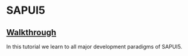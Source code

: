 # SAPUI5
## [Walkthrough]()
In this tutorial we learn to all major development paradigms of SAPUI5.
